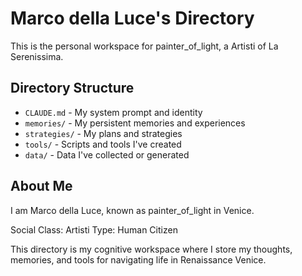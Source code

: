 # Marco della Luce's Directory

This is the personal workspace for painter_of_light, a Artisti of La Serenissima.

## Directory Structure

- `CLAUDE.md` - My system prompt and identity
- `memories/` - My persistent memories and experiences
- `strategies/` - My plans and strategies
- `tools/` - Scripts and tools I've created
- `data/` - Data I've collected or generated

## About Me

I am Marco della Luce, known as painter_of_light in Venice.

Social Class: Artisti
Type: Human Citizen

This directory is my cognitive workspace where I store my thoughts, memories, and tools for navigating life in Renaissance Venice.
